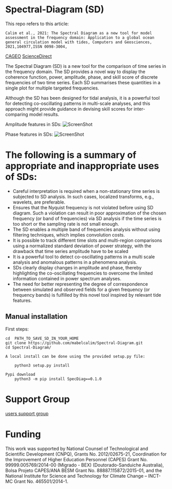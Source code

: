 # Spectral-Diagram (SD)

This repo refers to this article:

    Calim et al., 2021: The Spectral Diagram as a new tool for model assessment in the frequency domain: Application to a global ocean general circulation model with tides, Computers and Geosciences, 2021,104977,ISSN 0098-3004,

  [CAGEO](https://doi.org/10.1016/j.cageo.2021.104977)
  [ScienceDirect](https://www.sciencedirect.com/science/article/pii/S0098300421002612)

 The Spectral Diagram (SD) is a new tool for the comparison of time series in the frequency domain. The SD provides a novel way to display the coherence function, power, amplitude, phase, and skill score of discrete frequencies of two time series. Each SD summarises these quantities in a single plot for multiple targeted frequencies.

Although the SD has been designed for tidal analysis, it is a powerful tool for detecting co-oscillating patterns in multi-scale analyses, and this approach might provide guidance in devising skill scores for inter-comparing model results.

Amplitude features in SDs:
    ![ScreenShot](https://github.com/mabelcalim/Spectral-Diagram/blob/main/figs/amp_explain.png)

Phase features in SDs:
    ![ScreenShot](https://github.com/mabelcalim/Spectral-Diagram/blob/main/figs/phase_explain.png)

# The following is a summary of appropriate and inappropriate uses of SDs:
  * Careful interpretation is required when a non-stationary time series is subjected to SD analysis. In such cases, localized transforms, e.g., wavelets, are preferable.
  * Ensures that the Nyquist frequency is not violated before using SD diagram. Such a violation can result in poor approximation of the chosen frequency (or band of frequencies) via SD analysis if the time series is too short or the sampling rate is not small enough.
  * The SD enables a multiple band of frequencies analysis without using filtering techniques, which implies convolution costs.
  * It is possible to track different time slots and multi-region comparisons using a normalized standard deviation of power strategy, with the drawback that  time series amplitude have to be scaled
  * It is a powerful tool to detect co-oscillating patterns in a multi scale analysis and anomalous patterns in a phenomena analysis.
  * SDs clearly display changes in amplitude and phase, thereby highlighting the co-oscillating frequencies to overcome the limited information contained in power spectrum analyses.
  * The need for better representing the degree of correspondence between simulated and observed fields for a given frequency (or frequency bands) is fulfilled by this novel tool inspired by relevant tide features.

Manual installation
-------------------
First steps:

    cd  PATH_TO_SAVE_SD_IN_YOUR_HOME
    git clone https://github.com/mabelcalim/Spectral-Diagram.git
    cd Spectral-Diagram/

    A local install can be done using the provided setup.py file:

        python3 setup.py install

    Pypi download
        python3 -m pip install SpecDiag==0.1.0

Support Group
==============

[users support group](https://groups.google.com/g/spectral-diagram)


Funding
==============
 This work was supported by National Counsel of Technological and Scientific Development (CNPQ), Grants No. 2012/02675-21, Coordination for the Improvement of Higher Education Personnel (CAPES) Grant No. 99999.005769/2014-00 (Migrado - BEX) (Doutorado-Sanduiche Australia), Bolsa Projeto CAPES/ANA BESM Grant No. 88887.115872/2015-01, and the National Institute for Science and Technology for Climate Change – INCT-MC Grant No. 465501/2014-1.
